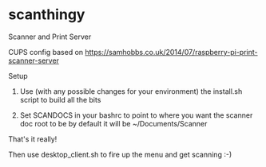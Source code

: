 # scanthingy

Scanner and Print Server

CUPS config based on https://samhobbs.co.uk/2014/07/raspberry-pi-print-scanner-server


Setup

1. Use (with any possible changes for your environment) the install.sh script to 
build all the bits

2. Set SCANDOCS in your bashrc to point to where you want the scanner doc root to be
by default it will be ~/Documents/Scanner

That's it really!

Then use desktop_client.sh to fire up the menu and get scanning :-)




